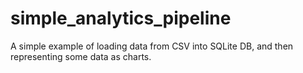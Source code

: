 # simple_analytics_pipeline
A simple example of loading data from CSV into SQLite DB, and then representing some data as charts.
